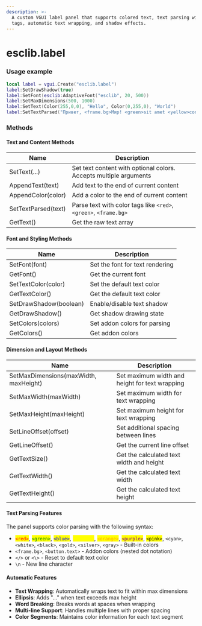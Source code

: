 ```yaml
---
description: >-
  A custom VGUI label panel that supports colored text, text parsing with color
  tags, automatic text wrapping, and shadow effects.
---
```


# esclib.label

### Usage example

```lua
local label = vgui.Create("esclib.label")
label:SetDrawShadow(true)
label:SetFont(esclib:AdaptiveFont("esclib", 20, 500))
label:SetMaxDimensions(500, 1000)
label:SetText(Color(255,0,0), "Hello", Color(0,255,0), "World")
label:SetTextParsed("Привет, <frame.bg>Мир! <green>sit amet <yellow>consectetur</>")
```

### Methods

#### Text and Content Methods

| Name                | Description                                                       |
| ------------------- | ----------------------------------------------------------------- |
| SetText(...)        | Set text content with optional colors. Accepts multiple arguments |
| AppendText(text)    | Add text to the end of current content                            |
| AppendColor(color)  | Add a color to the end of current content                         |
| SetTextParsed(text) | Parse text with color tags like `<red>`, `<green>`, `<frame.bg>`  |
| GetText()           | Get the raw text array                                            |

#### Font and Styling Methods

| Name                   | Description                     |
| ---------------------- | ------------------------------- |
| SetFont(font)          | Set the font for text rendering |
| GetFont()              | Get the current font            |
| SetTextColor(color)    | Set the default text color      |
| GetTextColor()         | Get the default text color      |
| SetDrawShadow(boolean) | Enable/disable text shadow      |
| GetDrawShadow()        | Get shadow drawing state        |
| SetColors(colors)      | Set addon colors for parsing    |
| GetColors()            | Get addon colors                |

#### Dimension and Layout Methods

| Name                                  | Description                                    |
| ------------------------------------- | ---------------------------------------------- |
| SetMaxDimensions(maxWidth, maxHeight) | Set maximum width and height for text wrapping |
| SetMaxWidth(maxWidth)                 | Set maximum width for text wrapping            |
| SetMaxHeight(maxHeight)               | Set maximum height for text wrapping           |
| SetLineOffset(offset)                 | Set additional spacing between lines           |
| GetLineOffset()                       | Get the current line offset                    |
| GetTextSize()                         | Get the calculated text width and height       |
| GetTextWidth()                        | Get the calculated text width                  |
| GetTextHeight()                       | Get the calculated text height                 |

#### Text Parsing Features

The panel supports color parsing with the following syntax:

* <mark style="color:red;">`<red>`</mark>, <mark style="color:green;">`<green>`</mark>, <mark style="color:blue;">`<blue>`</mark>, <mark style="color:yellow;">`<yellow>`</mark>, <mark style="color:orange;">`<orange>`</mark>, <mark style="color:purple;">`<purple>`</mark>, <mark style="color:$primary;">`<pink>`</mark>, `<cyan>`, `<white>`, `<black>`, `<gold>`, `<silver>`, `<gray>` - Built-in colors
* `<frame.bg>`, `<button.text>` - Addon colors (nested dot notation)
* `</>` or `<\>` - Reset to default text color
* `\n` - New line character

#### Automatic Features

* **Text Wrapping**: Automatically wraps text to fit within max dimensions
* **Ellipsis**: Adds "..." when text exceeds max height
* **Word Breaking**: Breaks words at spaces when wrapping
* **Multi-line Support**: Handles multiple lines with proper spacing
* **Color Segments**: Maintains color information for each text segment
